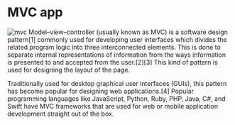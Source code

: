 # MVC app
![mvc](https://upload.wikimedia.org/wikipedia/commons/thumb/a/a0/MVC-Process.svg/200px-MVC-Process.svg.png)
Model–view–controller (usually known as MVC) is a software design pattern[1] commonly used for developing user interfaces which divides the related program logic into three interconnected elements. This is done to separate internal representations of information from the ways information is presented to and accepted from the user.[2][3] This kind of pattern is used for designing the layout of the page.

Traditionally used for desktop graphical user interfaces (GUIs), this pattern has become popular for designing web applications.[4] Popular programming languages like JavaScript, Python, Ruby, PHP, Java, C#, and Swift have MVC frameworks that are used for web or mobile application development straight out of the box.

